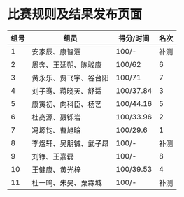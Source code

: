# 比赛规则及结果发布页面

| 组号 | 组员 | 得分/时间 | 名次 |
| ---------- | ----------- | ----------- | ----------- |
| 1 | 安家辰、康智涵 | 100/- | 补测 |
| 2 | 周奔、王延朔、陈骏康 | 100/62 | 6 | 
| 3 | 黄永乐、贾飞宇、谷台阳 | 100/71 | 7 |
| 4 | 刘子骞、蒋晓天、舒适 | 100/37.84 | 3 |
| 5 | 康寅初、向科臣、杨艺 | 100/44.16 | 5 |
| 6 | 杜高源、聂铄岩 | 100/33.96 | 2 |
| 7 | 冯塬钧、曹旭晗 | 100/29.6 | 1 |
| 8 | 李煜轩、吴朋铖、武子昂 | 100/- | 补测 |
| 9 | 刘铮、王嘉磊 | 100/- | 8 |
| 10 | 王健康、黄光梓 | 100/39.53 | 4 |
| 11 | 杜一鸣、朱昊、粟霖城 | 100/- | 补测 |
